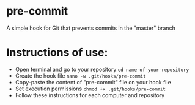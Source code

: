 # pre-commit
A simple hook for Git that prevents commits in the "master" branch

# Instructions of use:
* Open terminal and go to your repository `cd name-of-your-repository`
* Create the hook file `nano -w .git/hooks/pre-commit`
* Copy-paste the content of "pre-commit" file on your hook file
* Set execution permissions `chmod +x .git/hooks/pre-commit`
* Follow these instructions for each computer and repository
